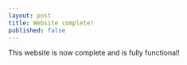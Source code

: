 ```yaml
---
layout: post
title: Website complete!
published: false
---
```

This website is now complete and is fully functional!
